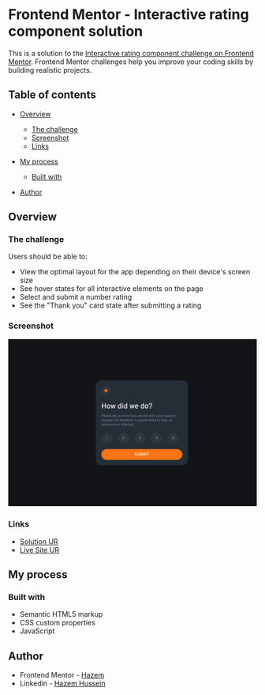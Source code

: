 # Frontend Mentor - Interactive rating component solution

This is a solution to the [Interactive rating component challenge on Frontend Mentor](https://www.frontendmentor.io/challenges/interactive-rating-component-koxpeBUmI). Frontend Mentor challenges help you improve your coding skills by building realistic projects.

## Table of contents

- [Overview](#overview)
  - [The challenge](#the-challenge)
  - [Screenshot](#screenshot)
  - [Links](#links)
- [My process](#my-process)

  - [Built with](#built-with)


- [Author](#author)

## Overview

### The challenge

Users should be able to:

- View the optimal layout for the app depending on their device's screen size
- See hover states for all interactive elements on the page
- Select and submit a number rating
- See the "Thank you" card state after submitting a rating

### Screenshot

![screenshot](Frontend%20Mentor%20_%20Interactive%20rating%20component.png)



### Links

- [Solution UR](https://www.frontendmentor.io/solutions/interactive-rating-component-EOmEqHs1fA)
- [Live Site UR](https://hazemhussein14.github.io/Interactive-rating-component/)

## My process

### Built with

- Semantic HTML5 markup
- CSS custom properties
- JavaScript








## Author


- Frontend Mentor - [Hazem](https://www.frontendmentor.io/profile/HazemHussein14)
- Linkedin - [Hazem Hussein](https://www.linkedin.com/in/hazem-hussein/)

